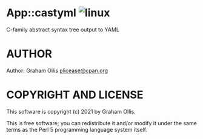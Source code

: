 # App::castyml ![linux](https://github.com/uperl/App-castyml/workflows/linux/badge.svg)

C-family abstract syntax tree output to YAML

# AUTHOR

Author: Graham Ollis <plicease@cpan.org>

# COPYRIGHT AND LICENSE

This software is copyright (c) 2021 by Graham Ollis.

This is free software; you can redistribute it and/or modify it under
the same terms as the Perl 5 programming language system itself.
